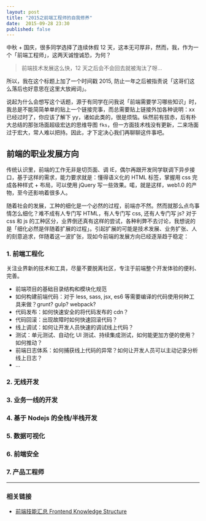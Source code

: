 ```yaml
---
layout: post
title: "2015之前端工程师的自我修养"
date:  2015-09-28 23:30
published: false
---
```


中秋 + 国庆，很多同学选择了连续休假 12 天，这本无可厚非，然而，我，作为一个「前端工程师」，这两天诚惶诚恐，为何？

> 前端技术发展这么快，12 天之后会不会回去就被淘汰了呀...

所以，我在这个标题上加了一个时间戳 2015, 防止一年之后被指责说「这哥们这么落后也好意思在这里大放阙词」。

说起为什么会想写这个话题，源于有同学在问我说「前端需要学习哪些知识」时，我总是不能简简单单的贴上一个链接完事，而总需要贴上链接外加各种说明：xx 已经过时了，你应该了解下 yy，诸如此类的，很是烦恼。纵然前有拔赤，后有朴大总结的那张场面超级宏达的思维导图 `fks`，但一方面技术栈没有更新，二来场面过于宏大，常人难以把持。因此，才下定决心我们再聊聊这件事吧。

## 前端的职业发展方向

传统认识里，前端的工作无非是切页面、调 IE，偶尔再跟开发同学联调下异步接口，基于这样的需求，能力要求就是：懂得语义化的 HTML 标签，掌握用 css 完成各种样式 + 布局，可以使用 jQuery 写一些效果。喏，就是这样，web1.0 的产物，至今还影响着很多人。

随着社会的发展，工种的细化是一个必然的过程，前端亦不然。然而就那么点鸟事情怎么细化？难不成有人专门写 HTML，有人专门写 css, 还有人专门写 js? 对于 css 和 js 的工种区分，业界倒还真有这样的尝试，各种利弊不去讨论，我想说的是「细化必然是伴随着扩展的过程」。引起扩展的可能是技术发展、业务扩张、人的刻意追求，伴随着这一波扩张，现如今前端的发展方向已经逐渐趋于稳定：


### 1. 前端工程化

关注业界新的技术和工具，尽量不要脱离社区，专注于前端整个开发体验的便利、完善。

- 前端项目的基础目录结构和模块化规范
- 如何构建前端代码：对于 less, sass, jsx, es6 等需要编译的代码使用何种工具来做？grunt? gulp? webpack?
- 代码发布：如何快速安全的将代码发布的 cdn？
- 代码回滚：出现故障时如何快速回滚代码？
- 线上调试：如何让开发人员快速的调试线上代码？
- 测试：单元测试、自动化 UI 测试、持续集成测试，如何能更加方便的使用？如何推动？
- 前端日志体系：如何捕获线上代码的异常？如何让开发人员可以主动记录分析线上日志？
- ...

### 2. 无线开发


### 3. 业务一线的开发


### 4. 基于 Nodejs 的全栈/半栈开发


### 5. 数据可视化


### 6. 前端安全


### 7. 产品工程师


--------

### 相关链接

- [前端技能汇总 Frontend Knowledge Structure](https://github.com/JacksonTian/fks)